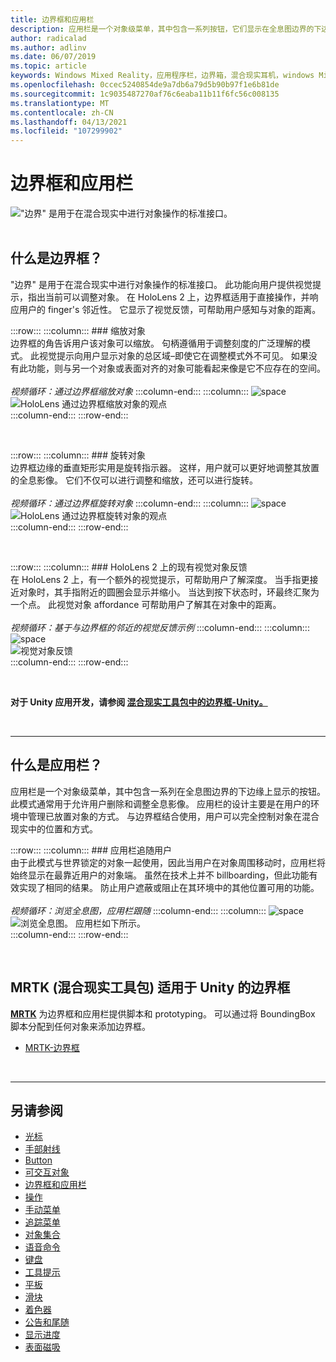 ```yaml
---
title: 边界框和应用栏
description: 应用栏是一个对象级菜单，其中包含一系列按钮，它们显示在全息图边界的下边缘。
author: radicalad
ms.author: adlinv
ms.date: 06/07/2019
ms.topic: article
keywords: Windows Mixed Reality，应用程序栏，边界箱，混合现实耳机，windows Mixed Reality 耳机，虚拟现实耳机，HoloLens，MRTK，混合现实工具包
ms.openlocfilehash: 0ccec5240854de9a7db6a79d5b90b97f1e6b81de
ms.sourcegitcommit: 1c9035487270af76c6eaba11b11f6fc56c008135
ms.translationtype: MT
ms.contentlocale: zh-CN
ms.lasthandoff: 04/13/2021
ms.locfileid: "107299902"
---
```

# <a name="bounding-box-and-app-bar"></a>边界框和应用栏
!["边界" 是用于在混合现实中进行对象操作的标准接口。](images/UX_Hero_BoundingBox.jpg)<br>
<br>

## <a name="what-is-the-bounding-box"></a>什么是边界框？

"边界" 是用于在混合现实中进行对象操作的标准接口。 此功能向用户提供视觉提示，指出当前可以调整对象。 在 HoloLens 2 上，边界框适用于直接操作，并响应用户的 finger's 邻近性。 它显示了视觉反馈，可帮助用户感知与对象的距离。

:::row:::
    :::column:::
        ### <a name="scaling-an-objectbr"></a>缩放对象<br>
        边界框的角告诉用户该对象可以缩放。 句柄遵循用于调整刻度的广泛理解的模式。 此视觉提示向用户显示对象的总区域–即使它在调整模式外不可见。 如果没有此功能，则与另一个对象或表面对齐的对象可能看起来像是它不应存在的空间。<br>
        <br>
        *视频循环：通过边界框缩放对象*
    :::column-end:::
        :::column:::
        ![space](images/spacer-20x582.png)<br>
       ![HoloLens 通过边界框缩放对象的观点](images/HoloLens2_BoundingBox.gif)<br>
    :::column-end:::
:::row-end:::

<br>

:::row:::
    :::column:::
        ### <a name="rotating-an-objectbr"></a>旋转对象<br>
        边界框边缘的垂直矩形实用是旋转指示器。 这样，用户就可以更好地调整其放置的全息影像。 它们不仅可以进行调整和缩放，还可以进行旋转。<br>
        <br>
        *视频循环：通过边界框旋转对象*
    :::column-end:::
        :::column:::
        ![space](images/spacer-20x582.png)<br>
       ![HoloLens 通过边界框旋转对象的观点](images/HoloLens2_BoundingBox_Rotate.gif)<br>
    :::column-end:::
:::row-end:::

<br>

:::row:::
    :::column:::
        ### <a name="visual-feedback-on-hand-proximity-on-hololens-2br"></a>HoloLens 2 上的现有视觉对象反馈<br>
        在 HoloLens 2 上，有一个额外的视觉提示，可帮助用户了解深度。 当手指更接近对象时，其手指附近的圆圈会显示并缩小。 当达到按下状态时，环最终汇聚为一个点。 此视觉对象 affordance 可帮助用户了解其在对象中的距离。<br>
        <br>
        *视频循环：基于与边界框的邻近的视觉反馈示例*
    :::column-end:::
        :::column:::
        ![space](images/spacer-20x582.png)<br>
       ![视觉对象反馈](images/HoloLens2_Proximity.gif)<br>
    :::column-end:::
:::row-end:::

<br>

**对于 Unity 应用开发，请参阅 [混合现实工具包中的边界框-Unity。](https://microsoft.github.io/MixedRealityToolkit-Unity/Documentation/README_BoundingBox.html)**

<br>

---

## <a name="what-is-the-app-bar"></a>什么是应用栏？

应用栏是一个对象级菜单，其中包含一系列在全息图边界的下边缘上显示的按钮。 此模式通常用于允许用户删除和调整全息影像。 应用栏的设计主要是在用户的环境中管理已放置对象的方式。 与边界框结合使用，用户可以完全控制对象在混合现实中的位置和方式。

:::row:::
    :::column:::
        ### <a name="the-app-bar-follows-the-userbr"></a>应用栏追随用户<br>
        由于此模式与世界锁定的对象一起使用，因此当用户在对象周围移动时，应用栏将始终显示在最靠近用户的对象端。 虽然在技术上并不 billboarding，但此功能有效实现了相同的结果。 防止用户遮蔽或阻止在其环境中的其他位置可用的功能。 <br>
        <br>
        *视频循环：浏览全息图，应用栏跟随*
    :::column-end:::
        :::column:::
        ![space](images/spacer-20x582.png)<br>
       ![浏览全息图。 应用栏如下所示。](images/HoloLens2_AppBarFollowing.gif)<br>
    :::column-end:::
:::row-end:::

<br>


## <a name="bounding-box-in-mrtk-mixed-reality-toolkit-for-unity"></a>MRTK (混合现实工具包) 适用于 Unity 的边界框
**[MRTK](https://github.com/Microsoft/MixedRealityToolkit-Unity)** 为边界框和应用栏提供脚本和 prototyping。 可以通过将 BoundingBox 脚本分配到任何对象来添加边界框。

* [MRTK-边界框](https://docs.microsoft.com/windows/mixed-reality/mrtk-unity/features/ux-building-blocks/bounding-box)


<br>

---


## <a name="see-also"></a>另请参阅

* [光标](cursors.md)
* [手部射线](point-and-commit.md)
* [Button](button.md)
* [可交互对象](interactable-object.md)
* [边界框和应用栏](app-bar-and-bounding-box.md)
* [操作](direct-manipulation.md)
* [手动菜单](hand-menu.md)
* [追踪菜单](near-menu.md)
* [对象集合](object-collection.md)
* [语音命令](voice-input.md)
* [键盘](keyboard.md)
* [工具提示](tooltip.md)
* [平板](slate.md)
* [滑块](slider.md)
* [着色器](shader.md)
* [公告和尾随](billboarding-and-tag-along.md)
* [显示进度](progress.md)
* [表面磁吸](surface-magnetism.md)
